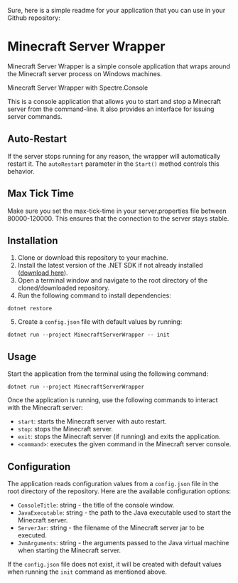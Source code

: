 Sure, here is a simple readme for your application that you can use in your Github repository:

# Minecraft Server Wrapper

Minecraft Server Wrapper is a simple console application that wraps around the Minecraft server process on Windows machines.

Minecraft Server Wrapper with Spectre.Console

This is a console application that allows you to start and stop a Minecraft server from the command-line. It also provides an interface for issuing server commands.

## Auto-Restart

If the server stops running for any reason, the wrapper will automatically restart it. The `autoRestart` parameter in the `Start()` method controls this behavior.

## Max Tick Time

Make sure you set the max-tick-time in your server.properties file between 80000-120000. This ensures that the connection to the server stays stable.

## Installation

1. Clone or download this repository to your machine.
2. Install the latest version of the .NET SDK if not already installed ([download here](https://dotnet.microsoft.com/download)).
3. Open a terminal window and navigate to the root directory of the cloned/downloaded repository.
4. Run the following command to install dependencies:
```
dotnet restore
```
5. Create a `config.json` file with default values by running:
```
dotnet run --project MinecraftServerWrapper -- init
```

## Usage

Start the application from the terminal using the following command:
```
dotnet run --project MinecraftServerWrapper
```

Once the application is running, use the following commands to interact with the Minecraft server:

- `start`: starts the Minecraft server with auto restart.
- `stop`: stops the Minecraft server.
- `exit`: stops the Minecraft server (if running) and exits the application.
- `<command>`: executes the given command in the Minecraft server console.

## Configuration

The application reads configuration values from a `config.json` file in the root directory of the repository. Here are the available configuration options:

- `ConsoleTitle`: string - the title of the console window.
- `JavaExecutable`: string - the path to the Java executable used to start the Minecraft server.
- `ServerJar`: string - the filename of the Minecraft server jar to be executed.
- `JvmArguments`: string - the arguments passed to the Java virtual machine when starting the Minecraft server.

If the `config.json` file does not exist, it will be created with default values when running the `init` command as mentioned above.